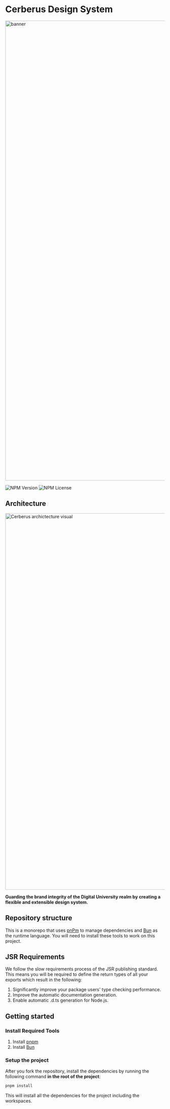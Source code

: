 # Cerberus Design System

<img width="1454" alt="banner" src="https://github.com/omnifed/cerberus/assets/4819738/b128be81-3c24-4fc7-8811-6c9a18d26c37">

![NPM Version](https://img.shields.io/npm/v/@cerberus-design/react)
![NPM License](https://img.shields.io/npm/l/@cerberus-design/react)

## Architecture

<img width="1190" alt="Cerberus archictecture visual" src="https://github.com/omnifed/cerberus/assets/4819738/c706c0e7-3906-4ba7-8519-faa22e8504d4">

**Guarding the brand integrity of the Digital University realm by creating a flexible and extensible design system.**

## Repository structure

This is a monorepo that uses [pnPm](https://pnpm.io/) to manage dependencies and [Bun](https://bun.sh/) as the runtime language. You will need to install these tools to work on this project.

## JSR Requirements

We follow the slow requirements process of the JSR publishing standard. This means you will be required to define the return types of all your exports which result in the following:

1. Significantly improve your package users' type checking performance.
2. Improve the automatic documentation generation.
3. Enable automatic .d.ts generation for Node.js.

## Getting started

### Install Required Tools

1. Install [pnpm](https://pnpm.io/installation)
2. Install [Bun](https://bun.sh/)

### Setup the project

After you fork the repository, install the dependencies by running the following command **in the root of the project**:

```bash
pnpm install
```

This will install all the dependencies for the project including the workspaces.
